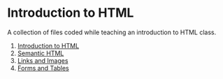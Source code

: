 # Introduction to HTML

A collection of files coded while teaching an introduction to HTML class.

1. [Introduction to HTML](https://github.com/codeadamca/lessons-html/tree/main/1-introduction-to-html)
2. [Semantic HTML](https://github.com/codeadamca/lessons-html/tree/main/2-semantic-html)
3. [Links and Images](https://github.com/codeadamca/lessons-html/tree/main/3-links-images)
4. [Forms and Tables](https://github.com/codeadamca/lessons-html/tree/main/4-form-tables)
